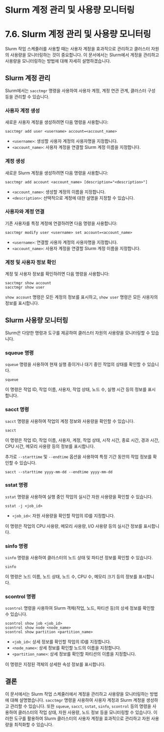 # Slurm 계정 관리 및 사용량 모니터링

# 7.6. Slurm 계정 관리 및 사용량 모니터링

Slurm 작업 스케줄러를 사용할 때는 사용자 계정을 효과적으로 관리하고 클러스터 자원의 사용량을 모니터링하는 것이 중요합니다. 이 문서에서는 Slurm에서 계정을 관리하고 사용량을 모니터링하는 방법에 대해 자세히 설명하겠습니다.

## Slurm 계정 관리

Slurm에서는 `sacctmgr` 명령을 사용하여 사용자 계정, 계정 연관 관계, 클러스터 구성 등을 관리할 수 있습니다.

### 사용자 계정 생성

새로운 사용자 계정을 생성하려면 다음 명령을 사용합니다:

```
sacctmgr add user <username> account=<account_name>

```

- `<username>`: 생성할 사용자 계정의 사용자명을 지정합니다.
- `<account_name>`: 사용자 계정을 연결할 Slurm 계정 이름을 지정합니다.

### 계정 생성

새로운 Slurm 계정을 생성하려면 다음 명령을 사용합니다:

```
sacctmgr add account <account_name> [description="<description>"]

```

- `<account_name>`: 생성할 계정의 이름을 지정합니다.
- `<description>`: 선택적으로 계정에 대한 설명을 지정할 수 있습니다.

### 사용자와 계정 연결

기존 사용자를 특정 계정에 연결하려면 다음 명령을 사용합니다:

```
sacctmgr modify user <username> set account=<account_name>

```

- `<username>`: 연결할 사용자 계정의 사용자명을 지정합니다.
- `<account_name>`: 사용자 계정을 연결할 Slurm 계정 이름을 지정합니다.

### 계정 및 사용자 정보 확인

계정 및 사용자 정보를 확인하려면 다음 명령을 사용합니다:

```
sacctmgr show account
sacctmgr show user

```

`show account` 명령은 모든 계정의 정보를 표시하고, `show user` 명령은 모든 사용자의 정보를 표시합니다.

## Slurm 사용량 모니터링

Slurm은 다양한 명령과 도구를 제공하여 클러스터 자원의 사용량을 모니터링할 수 있습니다.

### squeue 명령

`squeue` 명령을 사용하여 현재 실행 중이거나 대기 중인 작업의 상태를 확인할 수 있습니다.

```
squeue

```

이 명령은 작업 ID, 작업 이름, 사용자, 작업 상태, 노드 수, 실행 시간 등의 정보를 표시합니다.

### sacct 명령

`sacct` 명령을 사용하여 작업의 계정 정보와 사용량을 확인할 수 있습니다.

```
sacct

```

이 명령은 작업 ID, 작업 이름, 사용자, 계정, 작업 상태, 시작 시간, 종료 시간, 경과 시간, CPU 시간, 메모리 사용량 등의 정보를 표시합니다.

추가로 `--starttime` 및 `--endtime` 옵션을 사용하여 특정 기간 동안의 작업 정보를 확인할 수 있습니다.

```
sacct --starttime yyyy-mm-dd --endtime yyyy-mm-dd

```

### sstat 명령

`sstat` 명령을 사용하여 실행 중인 작업의 실시간 자원 사용량을 확인할 수 있습니다.

```
sstat -j <job_id>

```

- `<job_id>`: 자원 사용량을 확인할 작업의 ID를 지정합니다.

이 명령은 작업의 CPU 사용량, 메모리 사용량, I/O 사용량 등의 실시간 정보를 표시합니다.

### sinfo 명령

`sinfo` 명령을 사용하여 클러스터의 노드 상태 및 파티션 정보를 확인할 수 있습니다.

```
sinfo

```

이 명령은 노드 이름, 노드 상태, 노드 수, CPU 수, 메모리 크기 등의 정보를 표시합니다.

### scontrol 명령

`scontrol` 명령을 사용하여 Slurm 객체(작업, 노드, 파티션 등)의 상세 정보를 확인할 수 있습니다.

```
scontrol show job <job_id>
scontrol show node <node_name>
scontrol show partition <partition_name>

```

- `<job_id>`: 상세 정보를 확인할 작업의 ID를 지정합니다.
- `<node_name>`: 상세 정보를 확인할 노드의 이름을 지정합니다.
- `<partition_name>`: 상세 정보를 확인할 파티션의 이름을 지정합니다.

이 명령은 지정된 객체의 상세한 속성 정보를 표시합니다.

## 결론

이 문서에서는 Slurm 작업 스케줄러에서 계정을 관리하고 사용량을 모니터링하는 방법에 대해 설명했습니다. `sacctmgr` 명령을 사용하여 사용자 계정과 Slurm 계정을 생성하고 관리할 수 있습니다. 또한 `squeue`, `sacct`, `sstat`, `sinfo`, `scontrol` 등의 명령을 사용하여 클러스터의 작업 상태, 자원 사용량, 노드 정보 등을 모니터링할 수 있습니다. 이러한 도구를 활용하여 Slurm 클러스터의 사용자 계정을 효과적으로 관리하고 자원 사용량을 최적화할 수 있습니다.